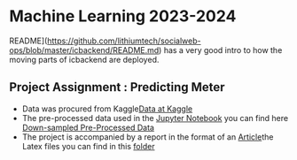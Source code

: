 # Machine Learning 2023-2024

README](https://github.com/lithiumtech/socialweb-ops/blob/master/icbackend/README.md)
has a very good intro to how the moving parts of icbackend are deployed.

## Project Assignment : Predicting Meter

- Data was procured from Kaggle[Data at Kaggle](https://www.kaggle.com/datasets/mohamedkhaledelsafty/english-poem-comprehensive-dataset-apcd?select=Down-sampled+English+PCD.csv)
- The pre-processed data used in the [Jupyter Notebook](https://github.com/jangrielens/Machine-Learning-Project/blob/main/Project_ML_0601_JanGrielens.ipynb) you can find here [Down-sampled Pre-Processed Data](https://github.com/jangrielens/Machine-Learning-Project/blob/main/D_pd.csv)
- The project is accompanied by a report in the format of an [Article](https://github.com/jangrielens/Machine-Learning-Project/blob/main/Assignment_JGrielens_Latex.pdf)the Latex files you can find in this [folder](https://github.com/jangrielens/Machine-Learning-Project/tree/main/Assignment_JGrielens_Arxiv%20Template) 
  
